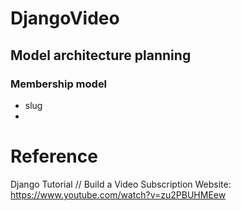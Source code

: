 # DjangoVideo


## Model architecture planning

### Membership model

  - slug
  - 

### 

## 


# Reference

Django Tutorial // Build a Video Subscription Website: https://www.youtube.com/watch?v=zu2PBUHMEew


